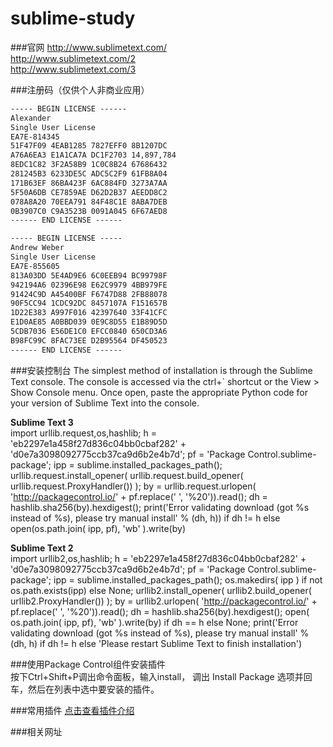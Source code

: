 # sublime-study

###官网
http://www.sublimetext.com/  
http://www.sublimetext.com/2  
http://www.sublimetext.com/3  

###注册码（仅供个人非商业应用）
```html
----- BEGIN LICENSE ------ 
Alexander 
Single User License 
EA7E-814345 
51F47F09 4EAB1285 7827EFF0 8B1207DC 
A76A6EA3 E1A1CA7A DC1F2703 14,897,784 
8EDC1C82 3F2A58B9 1C0C8B24 67686432 
281245B3 6233DE5C ADC5C2F9 61FB8A04 
171B63EF 86BA423F 6AC884FD 3273A7AA 
5F50A6DB CE7859AE D62D2B37 AEEDD8C2 
078A8A20 70EEA791 84F48C1E 8ABA7DEB 
0B3907C0 C9A3523B 0091A045 6F67AED8 
------ END LICENSE ------
```

```html
----- BEGIN LICENSE -----
Andrew Weber
Single User License
EA7E-855605
813A03DD 5E4AD9E6 6C0EEB94 BC99798F
942194A6 02396E98 E62C9979 4BB979FE
91424C9D A45400BF F6747D88 2FB88078
90F5CC94 1CDC92DC 8457107A F151657B
1D22E383 A997F016 42397640 33F41CFC
E1D0AE85 A0BBD039 0E9C8D55 E1B89D5D
5CDB7036 E56DE1C0 EFCC0840 650CD3A6
B98FC99C 8FAC73EE D2B95564 DF450523
------ END LICENSE ------
```


###安装控制台
The simplest method of installation is through the Sublime Text console. The console is accessed via the ctrl+` shortcut or the View > Show Console menu. Once open, paste the appropriate Python code for your version of Sublime Text into the console.

**Sublime Text 3**    
import urllib.request,os,hashlib; h = 'eb2297e1a458f27d836c04bb0cbaf282' + 'd0e7a3098092775ccb37ca9d6b2e4b7d'; pf = 'Package Control.sublime-package'; ipp = sublime.installed_packages_path(); urllib.request.install_opener( urllib.request.build_opener( urllib.request.ProxyHandler()) ); by = urllib.request.urlopen( 'http://packagecontrol.io/' + pf.replace(' ', '%20')).read(); dh = hashlib.sha256(by).hexdigest(); print('Error validating download (got %s instead of %s), please try manual install' % (dh, h)) if dh != h else open(os.path.join( ipp, pf), 'wb' ).write(by)


**Sublime Text 2**     
import urllib2,os,hashlib; h = 'eb2297e1a458f27d836c04bb0cbaf282' + 'd0e7a3098092775ccb37ca9d6b2e4b7d'; pf = 'Package Control.sublime-package'; ipp = sublime.installed_packages_path(); os.makedirs( ipp ) if not os.path.exists(ipp) else None; urllib2.install_opener( urllib2.build_opener( urllib2.ProxyHandler()) ); by = urllib2.urlopen( 'http://packagecontrol.io/' + pf.replace(' ', '%20')).read(); dh = hashlib.sha256(by).hexdigest(); open( os.path.join( ipp, pf), 'wb' ).write(by) if dh == h else None; print('Error validating download (got %s instead of %s), please try manual install' % (dh, h) if dh != h else 'Please restart Sublime Text to finish installation')

###使用Package Control组件安装插件    
按下Ctrl+Shift+P调出命令面板，输入install， 调出 Install Package 选项并回车，然后在列表中选中要安装的插件。

###常用插件
[点击查看插件介绍](sublime-puls.md)


###相关网址
